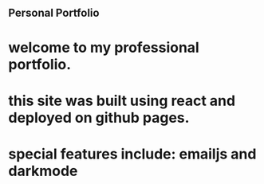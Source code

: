 ## Personal Portfolio

# welcome to my professional portfolio.
# this site was built using react and deployed on github pages.
# special features include: emailjs and darkmode
